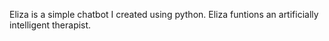 Eliza is a simple chatbot I created using python. Eliza funtions an artificially intelligent therapist. 
